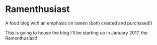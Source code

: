 # Ramenthusiast
A food blog with an emphasis on ramen (both created and purchased!)

This is going to house the blog I'll be starting up in January 2017, the Ramenthusiast! 
